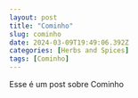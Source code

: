 ```yaml
---
layout: post
title: "Cominho"
slug: cominho
date: 2024-03-09T19:49:06.392Z
categories: [Herbs and Spices]
tags: [Cominho]
---
```

Esse é um post sobre Cominho